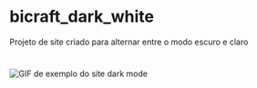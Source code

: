# bicraft_dark_white
Projeto de site criado para alternar entre o modo escuro e claro
#
<img src="https://i.makeagif.com/media/1-26-2022/SYiLcp.gif" alt="GIF de exemplo do site dark mode"></div>
